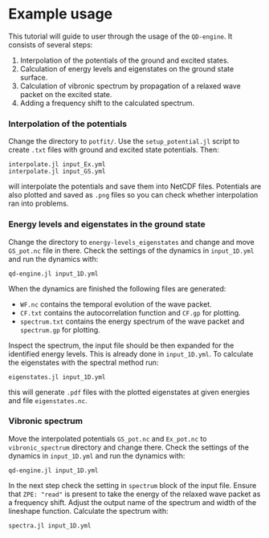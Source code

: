 # Example usage
This tutorial will guide to user through the usage of the `QD-engine`. It consists of several steps:
 1. Interpolation of the potentials of the ground and excited states.
 2. Calculation of energy levels and eigenstates on the ground state surface.
 3. Calculation of vibronic spectrum by propagation of a relaxed wave packet on the excited state.
 4. Adding a frequency shift to the calculated spectrum.

### Interpolation of the potentials
Change the directory to `potfit/`. Use the `setup_potential.jl` script to create `.txt` files with ground and excited state potentials. Then:
```
interpolate.jl input_Ex.yml
interpolate.jl input_GS.yml
```
will interpolate the potentials and save them into NetCDF files. Potentials are also plotted and saved as `.png` files so you can check whether interpolation ran into problems.

### Energy levels and eigenstates in the ground state
Change the directory to  `energy-levels_eigenstates` and change and move `GS_pot.nc` file in there.
Check the settings of the dynamics in `input_1D.yml` and run the dynamics with:
```
qd-engine.jl input_1D.yml
```
When the dynamics are finished the following files are generated: 
 - `WF.nc` contains the temporal evolution of the wave packet.
 - `CF.txt` contains the autocorrelation function and `CF.gp` for plotting.
 - `spectrum.txt` contains the energy spectrum of the wave packet and `spectrum.gp` for plotting.

Inspect the spectrum, the input file should be then expanded for the identified energy levels. This is already done in `input_1D.yml`. To calculate the eigenstates with the spectral method run:
```
eigenstates.jl input_1D.yml
```
this will generate `.pdf` files with the plotted eigenstates at given energies and file `eigenstates.nc`.

### Vibronic spectrum
Move the interpolated potentials `GS_pot.nc` and `Ex_pot.nc` to `vibronic_spectrum` directory and change there.
Check the settings of the dynamics in `input_1D.yml` and run the dynamics with:
```
qd-engine.jl input_1D.yml
```
In the next step check the setting in `spectrum` block of the input file. Ensure that `ZPE: "read"` is present to take the energy of the relaxed wave packet as a frequency shift. Adjust the output name of the spectrum and width of the lineshape function. Calculate the spectrum with:
```
spectra.jl input_1D.yml
```